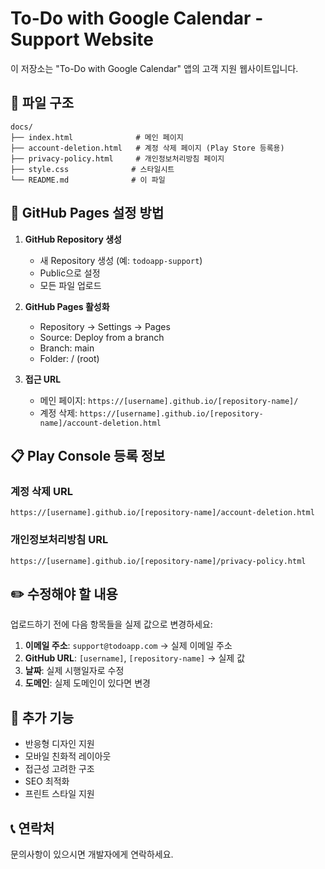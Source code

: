 # To-Do with Google Calendar - Support Website

이 저장소는 "To-Do with Google Calendar" 앱의 고객 지원 웹사이트입니다.

## 📁 파일 구조

```
docs/
├── index.html              # 메인 페이지
├── account-deletion.html   # 계정 삭제 페이지 (Play Store 등록용)
├── privacy-policy.html     # 개인정보처리방침 페이지
├── style.css              # 스타일시트
└── README.md              # 이 파일
```

## 🚀 GitHub Pages 설정 방법

1. **GitHub Repository 생성**
   - 새 Repository 생성 (예: `todoapp-support`)
   - Public으로 설정
   - 모든 파일 업로드

2. **GitHub Pages 활성화**
   - Repository → Settings → Pages
   - Source: Deploy from a branch
   - Branch: main
   - Folder: / (root)

3. **접근 URL**
   - 메인 페이지: `https://[username].github.io/[repository-name]/`
   - 계정 삭제: `https://[username].github.io/[repository-name]/account-deletion.html`

## 📋 Play Console 등록 정보

### 계정 삭제 URL
```
https://[username].github.io/[repository-name]/account-deletion.html
```

### 개인정보처리방침 URL
```
https://[username].github.io/[repository-name]/privacy-policy.html
```

## ✏️ 수정해야 할 내용

업로드하기 전에 다음 항목들을 실제 값으로 변경하세요:

1. **이메일 주소**: `support@todoapp.com` → 실제 이메일 주소
2. **GitHub URL**: `[username]`, `[repository-name]` → 실제 값
3. **날짜**: 실제 시행일자로 수정
4. **도메인**: 실제 도메인이 있다면 변경

## 🔧 추가 기능

- 반응형 디자인 지원
- 모바일 친화적 레이아웃
- 접근성 고려한 구조
- SEO 최적화
- 프린트 스타일 지원

## 📞 연락처

문의사항이 있으시면 개발자에게 연락하세요.